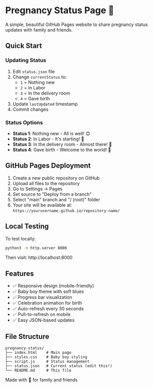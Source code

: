 # Pregnancy Status Page 👶

A simple, beautiful GitHub Pages website to share pregnancy status updates with family and friends.

## Quick Start

### Updating Status
1. Edit `status.json` file
2. Change `currentStatus` to:
   - `1` = Nothing new
   - `2` = In Labor  
   - `3` = In the delivery room
   - `4` = Gave birth
3. Update `lastUpdated` timestamp
4. Commit changes

### Status Options
- **Status 1**: Nothing new - All is well! 😊
- **Status 2**: In Labor - It's starting! 🤱  
- **Status 3**: In the delivery room - Almost there! 👶
- **Status 4**: Gave birth - Welcome to the world! 🎉

## GitHub Pages Deployment

1. Create a new public repository on GitHub
2. Upload all files to the repository
3. Go to Settings → Pages
4. Set source to "Deploy from a branch"
5. Select "main" branch and "/ (root)" folder
6. Your site will be available at: `https://yourusername.github.io/repository-name/`

## Local Testing

To test locally:
```bash
python3 -m http.server 8000
```
Then visit: http://localhost:8000

## Features

- ✅ Responsive design (mobile-friendly)
- ✅ Baby boy theme with soft blues
- ✅ Progress bar visualization
- ✅ Celebration animation for birth
- ✅ Auto-refresh every 30 seconds
- ✅ Pull-to-refresh on mobile
- ✅ Easy JSON-based updates

## File Structure

```
pregnancy-status/
├── index.html    # Main page
├── styles.css    # Baby boy styling
├── script.js     # Status management
├── status.json   # Current status (edit this!)
└── README.md     # This file
```

Made with 💙 for family and friends